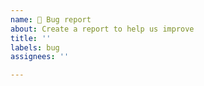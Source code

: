 ```yaml
---
name: 🐛 Bug report
about: Create a report to help us improve
title: ''
labels: bug
assignees: ''

---
```


<!--

  👋 Hi there!
  Thanks for using metrics and helping us to improve!

  Please:
    - Check you're not duplicating an existing issue
    - Provide a clear and concise description
    - To request help, please use discussions instead of issues

  For workflows errors:
    - Retry at least once to confirm that error is reproducible
    - Paste an excerpt of workflow job step and/or error logs

  For web instance errors:
    - Paste used url query

-->
